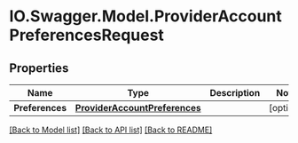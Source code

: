 # IO.Swagger.Model.ProviderAccountPreferencesRequest
## Properties

Name | Type | Description | Notes
------------ | ------------- | ------------- | -------------
**Preferences** | [**ProviderAccountPreferences**](ProviderAccountPreferences.md) |  | [optional] 

[[Back to Model list]](../README.md#documentation-for-models) [[Back to API list]](../README.md#documentation-for-api-endpoints) [[Back to README]](../README.md)

